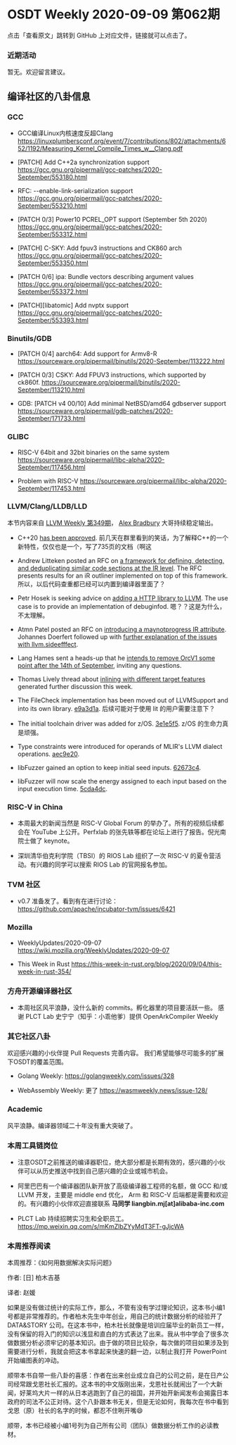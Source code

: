 # OSDT Weekly 2020-09-09 第062期

点击「查看原文」跳转到 GitHub 上对应文件，链接就可以点击了。

### 近期活动

暂无。欢迎留言建议。

## 编译社区的八卦信息

### GCC

- GCC编译Linux内核速度反超Clang
  https://linuxplumbersconf.org/event/7/contributions/802/attachments/652/1192/Measuring_Kernel_Compile_Times_w__Clang.pdf

- [PATCH] Add C++2a synchronization support
  https://gcc.gnu.org/pipermail/gcc-patches/2020-September/553180.html

- RFC: --enable-link-serialization support
  https://gcc.gnu.org/pipermail/gcc-patches/2020-September/553210.html

- [PATCH 0/3] Power10 PCREL_OPT support (September 5th 2020)
  https://gcc.gnu.org/pipermail/gcc-patches/2020-September/553312.html

- [PATCH] C-SKY: Add fpuv3 instructions and CK860 arch
  https://gcc.gnu.org/pipermail/gcc-patches/2020-September/553350.html

- [PATCH 0/6] ipa: Bundle vectors describing argument values
  https://gcc.gnu.org/pipermail/gcc-patches/2020-September/553372.html

- [PATCH][libatomic] Add nvptx support
  https://gcc.gnu.org/pipermail/gcc-patches/2020-September/553393.html

### Binutils/GDB

- [PATCH 0/4] aarch64: Add support for Armv8-R
  https://sourceware.org/pipermail/binutils/2020-September/113222.html

- [PATCH 0/3] CSKY: Add FPUV3 instructions, which supported by ck860f.
  https://sourceware.org/pipermail/binutils/2020-September/113210.html

- GDB: [PATCH v4 00/10] Add minimal NetBSD/amd64 gdbserver support
  https://sourceware.org/pipermail/gdb-patches/2020-September/171733.html

### GLIBC

- RISC-V 64bit and 32bit binaries on the same system
  https://sourceware.org/pipermail/libc-alpha/2020-September/117456.html

- Problem with RISC-V
  https://sourceware.org/pipermail/libc-alpha/2020-September/117453.html

### LLVM/Clang/LLDB/LLD

本节内容来自 [LLVM Weekly 第349期](http://llvmweekly.org/issue/349)，
[Alex Bradbury](https://www.linkedin.com/in/alex-bradbury/) 大哥持续稳定输出。

* C++20 [has been approved](https://herbsutter.com/2020/09/06/c20-approved-c23-meetings-and-schedule-update/).
  前几天在群里看到的笑话，为了解释C++的一个新特性，仅仅也是一个，写了735页的文档（啊这

* Andrew Litteken posted an RFC on [a framework for defining, detecting, and deduplicating similar code sections at the IR level](http://lists.llvm.org/pipermail/llvm-dev/2020-September/144779.html).
  The RFC presents results for an iR outliner implemented on top of this framework.
  所以，以后代码查重都已经可以内置到编译器里面了？

* Petr Hosek is seeking advice on [adding a HTTP library to LLVM](http://lists.llvm.org/pipermail/llvm-dev/2020-August/144708.html).
  The use case is to provide an implementation of debuginfod.
  嗯？？这是为什么，不太理解。

* Atmn Patel posted an RFC on [introducing a maynotprogress IR attribute](http://lists.llvm.org/pipermail/llvm-dev/2020-September/144865.html).
  Johannes Doerfert followed up with [further explanation of the issues with llvm.sideefffect](http://lists.llvm.org/pipermail/llvm-dev/2020-September/144872.html).

* Lang Hames sent a heads-up that he [intends to remove OrcV1 some point after the 14th of September](http://lists.llvm.org/pipermail/llvm-dev/2020-September/144885.html), inviting any questions.

* Thomas Lively thread about [inlining with different target features](http://lists.llvm.org/pipermail/llvm-dev/2020-August/144399.html) generated further discussion this week.

* The FileCheck implementation has been moved out of LLVMSupport and into its own library.
  [e9a3d1a](https://reviews.llvm.org/rGe9a3d1a401b).
  后续可能对于使用 lit 的用户需要注意下？

* The initial toolchain driver was added for z/OS.
  [3e1e5f5](https://reviews.llvm.org/rG3e1e5f54492).
  z/OS 的生命力真是顽强。

* Type constraints were introduced for operands of MLIR's LLVM dialect operations.
  [aec9e20](https://reviews.llvm.org/rGaec9e20a3e9).

* libFuzzer gained an option to keep initial seed inputs.
  [62673c4](https://reviews.llvm.org/rG62673c430de).

* libFuzzer will now scale the energy assigned to each input based on the input execution time.
  [5cda4dc](https://reviews.llvm.org/rG5cda4dc7b4d).

### RISC-V in China

- 本周最大的新闻当然是 RISC-V Global Forum 的举办了。所有的视频后续都会在 YouTube 上公开。Perfxlab 的张先轶等都在论坛上进行了报告。倪光南院士做了 keynote。

- 深圳清华伯克利学院（TBSI）的 RIOS Lab 组织了一次 RISC-V 的夏令营活动。有兴趣的同学可以搜索 RIOS Lab 的官网报名参加。

### TVM 社区

- v0.7 准备发了。看到有在进行讨论：
  https://github.com/apache/incubator-tvm/issues/6421

### Mozilla

- WeeklyUpdates/2020-09-07
  https://wiki.mozilla.org/WeeklyUpdates/2020-09-07

- This Week in Rust
  https://this-week-in-rust.org/blog/2020/09/04/this-week-in-rust-354/

### 方舟开源编译器社区

- 本周社区风平浪静，没什么新的 commits。孵化器里的项目要活跃一些。
  感谢 PLCT Lab 史宁宁（知乎：小乖他爹）提供 OpenArkCompiler Weekly

### 其它社区八卦

欢迎感兴趣的小伙伴提 Pull Requests 完善内容。
我们希望能够尽可能多的扩展下OSDT的覆盖范围。

- Golang Weekly:
  https://golangweekly.com/issues/328

- WebAssembly Weekly: 更了
  https://wasmweekly.news/issue-128/

### Academic

风平浪静。编译器领域二十年没有重大突破了。

### 本周工具链岗位

- 注意OSDT之前推送的编译器职位，绝大部分都是长期有效的，感兴趣的小伙伴可以从历史推送中找到自己感兴趣的企业或城市机会。

- 阿里巴巴有一个编译器团队新开放了高级编译器工程师的名额，做 GCC 和/或 LLVM 开发，主要是 middle end 优化， Arm 和 RISC-V 后端都是需要和欢迎的。有兴趣的小伙伴欢迎直接联系
  **马同学 liangbin.mj[at]alibaba-inc.com**

- PLCT Lab 持续招聘实习生和全职员工。
  https://mp.weixin.qq.com/s/mKmZlbZYyMdT3FT-gJjcWA

### 本周推荐阅读

本周推荐：《如何用数据解决实际问题》

作者: [日] 柏木吉基

译者: 赵媛

如果是没有做过统计的实际工作，那么，不管有没有学过理论知识，这本书小编1号都是非常推荐的。作者柏木先生中年创业，用自己的统计数据分析的经验开了 DATA&STORY 公司。在这本书中，柏木社长就像是培训应届毕业的新员工一样，没有保留的将入门的知识以浅显和直白的方式表达了出来。我从书中学会了很多次做数据分析必须牢记的基本知识。由于做的项目比较杂，每次做的项目如果涉及到需要进行分析，我就会把这本书拿起来快速的翻一边，以制止我打开 PowerPoint 开始编图表的冲动。

顺带本书自带一些八卦的喜感：作者在出来创业成立自己的公司之前，是在日产公司经常跟戈恩社长汇报的。这本书的中文版刚出来，戈恩社长就闹出了一个大新闻，好莱坞大片一样的从日本逃跑到了自己的祖国，并开始开新闻发布会揭露日本政府的司法不公正对待。这个八卦跟本书无关，但是无论如何，我每次在书中看到戈恩（原）社长的名字的时候，都忍不住咧开嘴😄

顺带，本书已经被小编1号列为自己所有公司（团队）做数据分析工作的必读教材。
